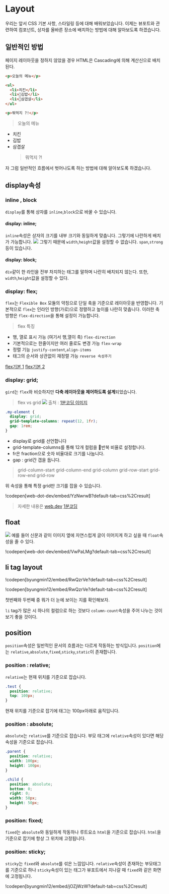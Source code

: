 # Layout

우리는 앞서 CSS 기본 사항, 스타일링 등에 대해 배워보았습니다. 이제는 뷰포트와 관련하여 컴포넌트, 상자를 올바른 장소에 배치하는 방법에 대해 알아보도록 하겠습니다.

## 일반적인 방법

페이지 레이아웃을 정하지 않았을 경우 HTML은 Cascading에 의해 계산신으로 배치된다.

```html
<p>오늘의 메뉴</p>

<ul>
  <li>치킨</li>
  <li>김밥</li>
  <li>삼겹살</li>
</ul>

<p>뭐먹지 ?!</p>
```

> 오늘의 메뉴

- 치킨
- 김밥
- 삼겹살
  > 뭐먹지 ?!

자 그럼 일반적인 흐름에서 벗어나도록 하는 방법에 대해 알아보도록 하겠습니다.

## display속성

### inline , block

`display`를 통해 상자를 `inline`,`block`으로 바꿀 수 있습니다.

#### display: inline;

`inline`속성은 상자의 크기를 내부 크기와 동일하게 맞춥니다. 그렇기에 나란하게 배치가 가능합니다.
![](https://velog.velcdn.com/images/kbm940526/post/18aeb746-a1fb-461d-8422-c401ee8074c0/image.png)
그렇기 때문에 `width`,`height`값을 설정할 수 없습니다. `span`,`strong` 등이 있습니다.

#### display: block;

`div`같이 한 라인을 전부 차지하는 태그를 말하며 나란히 배치되지 않는다. 또한, `width`,`height`값을 설정할 수 있다.

### display: flex;

`flex`는 `Flexible Box` 모듈의 약칭으로 단일 축을 기준으로 레이아웃을 반영합니다. 기본적으로 `flex`는 인라인 방향(가로)으로 정렬하고 높이를 나란히 맞춥니다. 이러한 축 방향은 `flex-direction`을 통해 설정이 가능합니다.

> flex 특징

- 행, 열로 표시 가능 (여기서 행,열이 축)
  `flex-direction`
- 기본적으로는 한줄이지만 여러 줄로도 변경 가능
  `flex-wrap`
- 정렬 기능
  `justify-content`,`align-items`
- 태그의 순서와 상관없이 재정렬 가능
  `reverse 속성주기`

[flex기본 1](https://studiomeal.com/archives/197)
[flex기본 2](https://web.dev/learn/css/flexbox/)

### display: grid;

`gird`는 `flex`와 비슷하지만 **다축 레이아웃을 제어하도록 설계**되었습니다.

> flex vs grid
> ![](https://velog.velcdn.com/images/kbm940526/post/9f9f2984-9a80-4caf-afb2-fea2774479b9/image.png)
> 출처 : [1분코딩 이미지](https://studiomeal.com/archives/533)

```css
.my-element {
  display: grid;
  grid-template-columns: repeat(12, 1fr);
  gap: 1rem;
}
```

- display로 grid를 선언합니다
- grid-template-columns를 통해 12개 컬럼을 반복 비율로 설정합니다.
- fr은 fraction으로 숫자 비율대로 크기를 나눕니다.
- gap : grid간 갭을 둡니다.

> grid-column-start
> grid-column-end
> grid-column
> grid-row-start
> grid-row-end
> grid-row

위 속성을 통해 특정 grid만 크기를 잡을 수 있습니다.

!codepen[web-dot-dev/embed/YzNwrwB?default-tab=css%2Cresult]

> 자세한 내용은
> [web.dev](https://web.dev/learn/css/grid/)
> [1분코딩](https://studiomeal.com/archives/533)

## float

![](https://velog.velcdn.com/images/kbm940526/post/cc00352f-cf47-42c6-a99f-b37ad36a2fc4/image.png)
예를 들어 신문과 같이 이미지 옆에 자연스럽게 글이 이어지게 하고 싶을 때 `float`속성을 줄 수 있다.

!codepen[web-dot-dev/embed/VwPaLMg?default-tab=css%2Cresult]

## li tag layout

!codepen[byungmin12/embed/RwQzrVe?default-tab=css%2Cresult]

!codepen[byungmin12/embed/RwQzrVe?default-tab=css%2Cresult]

첫번째와 두번째 중 뭐가 더 눈에 보이는 지를 확인해보자.

`li` tag가 많은 시 하나의 컬럼으로 하는 것보다 `column-count`속성을 주어 나누는 것이 보기 좋을 것이다.

## position

`position`속성은 일반적인 문서의 흐름과는 다르게 작동하는 방식입니다.
`position`에는 `relative`,`absolute`,`fixed`,`sticky`,`static`이 존재합니다.

### position : relative;

`relative`는 현재 위치를 기준으로 잡습니다.

```css
.test {
  position: relative;
  top: 100px;
}
```

현재 위치를 기준으로 잡기에 태그는 100px아래로 움직입니다.

### position : absolute;

`absolute`는 `relative`를 기준으로 잡습니다. 부모 태그에 `relative`속성이 있다면 해당 속성을 기준으로 잡습니다.

```css
.parent {
  position: relative;
  width: 100px;
  height: 100px;
}

.child {
  position: absolute;
  bottom: 0;
  right: 0;
  width: 50px;
  height: 50px;
}
```

### position: fixed;

`fixed`는 `absolute`와 동일하게 작동하나 루트요소 `html`을 기준으로 잡습니다. `html`을 기준으로 잡기에 항상 그 위치에 고정됩니다.

### position: sticky;

`sticky`는 `fixed`와 `absolute`를 섞은 느낌입니다. `relative`속성이 존재하는 부모태그를 기준으로 하나 `sticky`속성이 있는 태그가 뷰포트에서 지나갈 때 `fixed`와 같은 화면에 고정됩니다.

!codepen[byungmin12/embed/jOZjWzW?default-tab=css%2Cresult]
